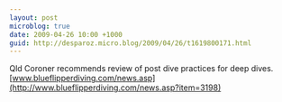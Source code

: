 ```yaml
---
layout: post
microblog: true
date: 2009-04-26 10:00 +1000
guid: http://desparoz.micro.blog/2009/04/26/t1619800171.html
---
```

Qld Coroner recommends review of post dive practices for deep dives.  [www.blueflipperdiving.com/news.asp](http://www.blueflipperdiving.com/news.asp?item=3198)
